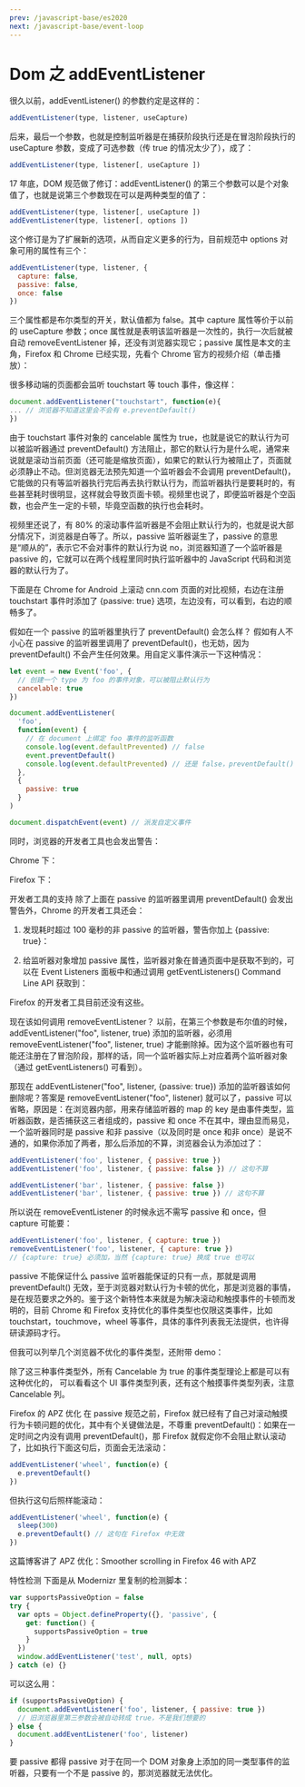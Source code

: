 ```yaml
---
prev: /javascript-base/es2020
next: /javascript-base/event-loop
---
```


# Dom 之 addEventListener

很久以前，addEventListener() 的参数约定是这样的：

```js
addEventListener(type, listener, useCapture)
```

后来，最后一个参数，也就是控制监听器是在捕获阶段执行还是在冒泡阶段执行的 useCapture 参数，变成了可选参数（传 true 的情况太少了），成了：

```js
addEventListener(type, listener[, useCapture ])
```

17 年底，DOM 规范做了修订：addEventListener() 的第三个参数可以是个对象值了，也就是说第三个参数现在可以是两种类型的值了：

```js
addEventListener(type, listener[, useCapture ])
addEventListener(type, listener[, options ])
```

这个修订是为了扩展新的选项，从而自定义更多的行为，目前规范中 options 对象可用的属性有三个：

```js
addEventListener(type, listener, {
  capture: false,
  passive: false,
  once: false
})
```

三个属性都是布尔类型的开关，默认值都为 false。其中 capture 属性等价于以前的 useCapture 参数；once 属性就是表明该监听器是一次性的，执行一次后就被自动 removeEventListener 掉，还没有浏览器实现它；passive 属性是本文的主角，Firefox 和 Chrome 已经实现，先看个 Chrome 官方的视频介绍（单击播放）：

很多移动端的页面都会监听 touchstart 等 touch 事件，像这样：

```js
document.addEventListener("touchstart", function(e){
... // 浏览器不知道这里会不会有 e.preventDefault()
})
```

由于 touchstart 事件对象的 cancelable 属性为 true，也就是说它的默认行为可以被监听器通过 preventDefault() 方法阻止，那它的默认行为是什么呢，通常来说就是滚动当前页面（还可能是缩放页面），如果它的默认行为被阻止了，页面就必须静止不动。但浏览器无法预先知道一个监听器会不会调用 preventDefault()，它能做的只有等监听器执行完后再去执行默认行为，而监听器执行是要耗时的，有些甚至耗时很明显，这样就会导致页面卡顿。视频里也说了，即便监听器是个空函数，也会产生一定的卡顿，毕竟空函数的执行也会耗时。

视频里还说了，有 80% 的滚动事件监听器是不会阻止默认行为的，也就是说大部分情况下，浏览器是白等了。所以，passive 监听器诞生了，passive 的意思是“顺从的”，表示它不会对事件的默认行为说 no，浏览器知道了一个监听器是 passive 的，它就可以在两个线程里同时执行监听器中的 JavaScript 代码和浏览器的默认行为了。

下面是在 Chrome for Android 上滚动 cnn.com 页面的对比视频，右边在注册 touchstart 事件时添加了 {passive: true} 选项，左边没有，可以看到，右边的顺畅多了。

假如在一个 passive 的监听器里执行了 preventDefault() 会怎么样？
假如有人不小心在 passive 的监听器里调用了 preventDefault()，也无妨，因为 preventDefault() 不会产生任何效果。用自定义事件演示一下这种情况：

```js
let event = new Event('foo', {
  // 创建一个 type 为 foo 的事件对象，可以被阻止默认行为
  cancelable: true
})

document.addEventListener(
  'foo',
  function(event) {
    // 在 document 上绑定 foo 事件的监听函数
    console.log(event.defaultPrevented) // false
    event.preventDefault()
    console.log(event.defaultPrevented) // 还是 false，preventDefault() 无效
  },
  {
    passive: true
  }
)

document.dispatchEvent(event) // 派发自定义事件
```

同时，浏览器的开发者工具也会发出警告：

Chrome 下：

Firefox 下：

开发者工具的支持
除了上面在 passive 的监听器里调用 preventDefault() 会发出警告外，Chrome 的开发者工具还会：

1. 发现耗时超过 100 毫秒的非 passive 的监听器，警告你加上 {passive: true}：

2) 给监听器对象增加 passive 属性，监听器对象在普通页面中是获取不到的，可以在 Event Listeners 面板中和通过调用 getEventListeners() Command Line API 获取到：

Firefox 的开发者工具目前还没有这些。

现在该如何调用 removeEventListener？
以前，在第三个参数是布尔值的时候，addEventListener("foo", listener, true) 添加的监听器，必须用 removeEventListener("foo", listener, true) 才能删除掉。因为这个监听器也有可能还注册在了冒泡阶段，那样的话，同一个监听器实际上对应着两个监听器对象（通过 getEventListeners() 可看到）。

那现在 addEventListener("foo", listener, {passive: true}) 添加的监听器该如何删除呢？答案是 removeEventListener("foo", listener) 就可以了，passive 可以省略，原因是：在浏览器内部，用来存储监听器的 map 的 key 是由事件类型，监听器函数，是否捕获这三者组成的，passive 和 once 不在其中，理由显而易见，一个监听器同时是 passive 和非 passive（以及同时是 once 和非 once）是说不通的，如果你添加了两者，那么后添加的不算，浏览器会认为添加过了：

```js
addEventListener('foo', listener, { passive: true })
addEventListener('foo', listener, { passive: false }) // 这句不算

addEventListener('bar', listener, { passive: false })
addEventListener('bar', listener, { passive: true }) // 这句不算
```

所以说在 removeEventListener 的时候永远不需写 passive 和 once，但 capture 可能要：

```js
addEventListener('foo', listener, { capture: true })
removeEventListener('foo', listener, { capture: true })
// {capture: true} 必须加，当然 {capture: true} 换成 true 也可以
```

passive 不能保证什么
passive 监听器能保证的只有一点，那就是调用 preventDefault() 无效，至于浏览器对默认行为卡顿的优化，那是浏览器的事情，是在规范要求之外的。鉴于这个新特性本来就是为解决滚动和触摸事件的卡顿而发明的，目前 Chrome 和 Firefox 支持优化的事件类型也仅限这类事件，比如 touchstart，touchmove，wheel 等事件，具体的事件列表我无法提供，也许得研读源码才行。

但我可以列举几个浏览器不优化的事件类型，还附带 demo：

除了这三种事件类型外，所有 Cancelable 为 true 的事件类型理论上都是可以有这种优化的， 可以看看这个 UI 事件类型列表，还有这个触摸事件类型列表，注意 Cancelable 列。

Firefox 的 APZ 优化
在 passive 规范之前，Firefox 就已经有了自己对滚动触摸行为卡顿问题的优化，其中有个关键做法是，不尊重 preventDefault()：如果在一定时间之内没有调用 preventDefault()，那 Firefox 就假定你不会阻止默认滚动了，比如执行下面这句后，页面会无法滚动：

```js
addEventListener('wheel', function(e) {
  e.preventDefault()
})
```

但执行这句后照样能滚动：

```js
addEventListener('wheel', function(e) {
  sleep(300)
  e.preventDefault() // 这句在 Firefox 中无效
})
```

这篇博客讲了 APZ 优化：Smoother scrolling in Firefox 46 with APZ

特性检测
下面是从 Modernizr 里复制的检测脚本：

```js
var supportsPassiveOption = false
try {
  var opts = Object.defineProperty({}, 'passive', {
    get: function() {
      supportsPassiveOption = true
    }
  })
  window.addEventListener('test', null, opts)
} catch (e) {}
```

可以这么用：

```js
if (supportsPassiveOption) {
  document.addEventListener('foo', listener, { passive: true }) 
  // 旧浏览器里第三参数会被自动转成 true，不是我们想要的
} else {
  document.addEventListener('foo', listener)
}
```

要 passive 都得 passive
对于在同一个 DOM 对象身上添加的同一类型事件的监听器，只要有一个不是 passive 的，那浏览器就无法优化。

